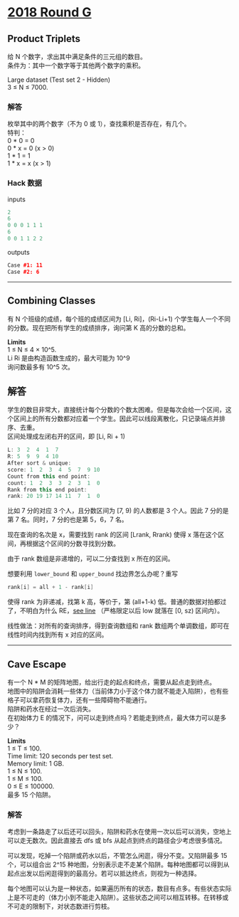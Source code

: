 # [2018 Round G](https://codingcompetitions.withgoogle.com/kickstart/round/0000000000051066)

## Product Triplets
给 N 个数字，求出其中满足条件的三元组的数目。  
条件为：其中一个数字等于其他两个数字的乘积。

Large dataset (Test set 2 - Hidden)  
3 ≤ N ≤ 7000.  

### 解答
枚举其中的两个数字（不为 0 或 1），查找乘积是否存在，有几个。  
特判：  
0 * 0 = 0  
0 * x = 0 (x > 0)  
1 * 1 = 1  
1 * x = x (x > 1)  

### Hack 数据
inputs
```cpp
2
6
0 0 0 1 1 1
6
0 0 1 1 2 2
```

outputs
```cpp
Case #1: 11
Case #2: 6
```

***

## Combining Classes
有 N 个班级的成绩，每个班的成绩区间为 [Li, Ri]，(Ri-Li+1) 个学生每人一个不同的分数。现在把所有学生的成绩排序，询问第 K 高的分数的总和。  

**Limits**  
1 ≤ N ≤ 4 × 10^5.  
Li Ri 是由构造函数生成的，最大可能为 10^9  
询问数最多有 10^5 次。  

## 解答
学生的数目非常大，直接统计每个分数的个数太困难。但是每次会给一个区间，这个区间上的所有分数都对应着一个学生。因此可以线段离散化，只记录端点并排序、去重。  
区间处理成左闭右开的区间，即 [Li, Ri + 1)

```cpp
L: 3  2  4  1  7
R: 5  9  9  4 10
After sort & unique: 
score: 1  2  3  4  5  7  9 10
Count from this end point:
count: 1  2  3  3  2  3  1  0
Rank from this end point:
rank: 20 19 17 14 11  7  1  0
```

比如 7 分的对应 3 个人，且分数区间为 [7, 9) 的人数都是 3 个人。因此 7 分的是第 7 名。同时，7 分的也是第 5，6，7 名。

现在查询的名次是 x，需要找到 rank 的区间 [Lrank, Rrank) 使得 x 落在这个区间，再根据这个区间的分数寻找到分数。

由于 rank 数组是非递增的，可以二分查找到 x 所在的区间。

想要利用 `lower_bound` 和 `upper_bound` 找边界怎么办呢？重写
```cpp
rank[i] = all + 1 - rank[i]
```
使得 rank 为非递减，找第 k 高，等价于，第 (all+1-k) 低。普通的数据对拍都过了，不明白为什么 RE，[see line](https://github.com/Baileyswu/NEXT/blob/27f7ab06874c771e085298d97c8cd203c4d9c6f5/EP08/combining.cpp#L102) （严格限定以后 low 就落在 [0, sz) 区间内）。

线性做法：对所有的查询排序，得到查询数组和 rank 数组两个单调数组，即可在线性时间内找到所有 x 对应的区间。

***

## Cave Escape
有一个 N * M 的矩阵地图，给出行走的起点和终点，需要从起点走到终点。  
地图中的陷阱会消耗一些体力（当前体力小于这个体力就不能走入陷阱），也有些格子可以拿药恢复体力，还有一些障碍物不能通行。  
陷阱和药水在经过一次后消失。  
在初始体力 E 的情况下，问可以走到终点吗？若能走到终点，最大体力可以是多少？

**Limits**  
1 ≤ T ≤ 100.  
Time limit: 120 seconds per test set.  
Memory limit: 1 GB.  
1 ≤ N ≤ 100.  
1 ≤ M ≤ 100.  
0 ≤ E ≤ 100000.  
最多 15 个陷阱。  

### 解答

考虑到一条路走了以后还可以回头，陷阱和药水在使用一次以后可以消失，空地上可以走无数次。因此直接去 dfs 或 bfs 从起点到终点的路径会少考虑很多情况。

可以发现，吃掉一个陷阱或药水以后，不管怎么闲逛，得分不变。又陷阱最多 15 个，可以组合出 2^15 种地图，分别表示走不走某个陷阱。每种地图都可以得到从起点出发以后闲逛得到的最高分。若可以抵达终点，则视为一种选择。

每个地图可以认为是一种状态，如果遍历所有的状态，数目有点多。有些状态实际上是不可走的（体力小到不能走入陷阱）。这些状态之间可以相互转移。在转移或不可走的限制下，对状态数进行剪枝。